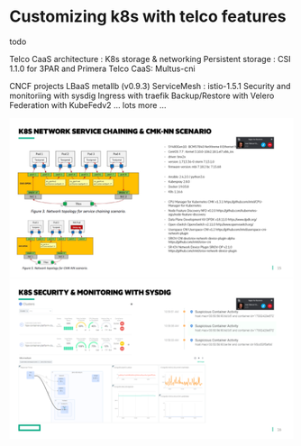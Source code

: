 # Customizing k8s with telco features

todo

Telco CaaS architecture : K8s storage & networking
Persistent storage : CSI 1.1.0 for 3PAR and Primera
Telco CaaS: Multus-cni

CNCF projects
LBaaS metallb (v0.9.3) 
ServiceMesh : istio-1.5.1
Security and monitoriing with sysdig
Ingress with traefik
Backup/Restore with Velero
Federation with KubeFedv2
… lots more …

![CNF service chaining](../images/vnf-service-chaining.png)
![k8s securing with sysdig](../images/sysdig.png)